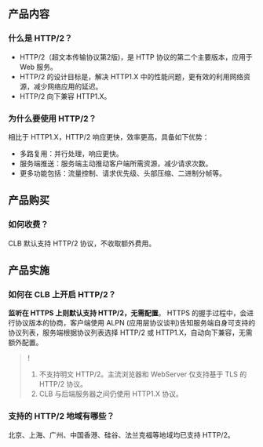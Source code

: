 ## 产品内容
### 什么是 HTTP/2？
- HTTP/2（超文本传输协议第2版)，是 HTTP 协议的第二个主要版本，应用于 Web 服务。
- HTTP/2 的设计目标是，解决 HTTP1.X 中的性能问题，更有效的利用网络资源，减少网络应用的延迟。
- HTTP/2 向下兼容 HTTP1.X。

### 为什么要使用 HTTP/2？
相比于 HTTP1.X，HTTP/2 响应更快，效率更高，具备如下优势：
- 多路复用：并行处理，响应更快。
- 服务端推送：服务端主动推动客户端所需资源，减少请求次数。
- 更多功能包括：流量控制、请求优先级、头部压缩、二进制分帧等。

## 产品购买
### 如何收费？
CLB 默认支持 HTTP/2 协议，不收取额外费用。

## 产品实施
### 如何在 CLB 上开启 HTTP/2？
**监听在 HTTPS 上则默认支持 HTTP/2，无需配置**。
HTTPS 的握手过程中，会进行协议版本的协商，客户端使用 ALPN (应用层协议谈判)告知服务端自身可支持的协议列表，服务端根据协议列表选择 HTTP/2 或 HTTP1.X，自动向下兼容，无需额外配置。
>!
> 1. 不支持明文 HTTP/2。主流浏览器和 WebServer 仅支持基于 TLS 的 HTTP/2 协议。
> 2. CLB 与后端服务器之间仍使用 HTTP1.X 协议。

### 支持的 HTTP/2 地域有哪些？
北京、上海、广州、中国香港、硅谷、法兰克福等地域均已支持 HTTP/2。


